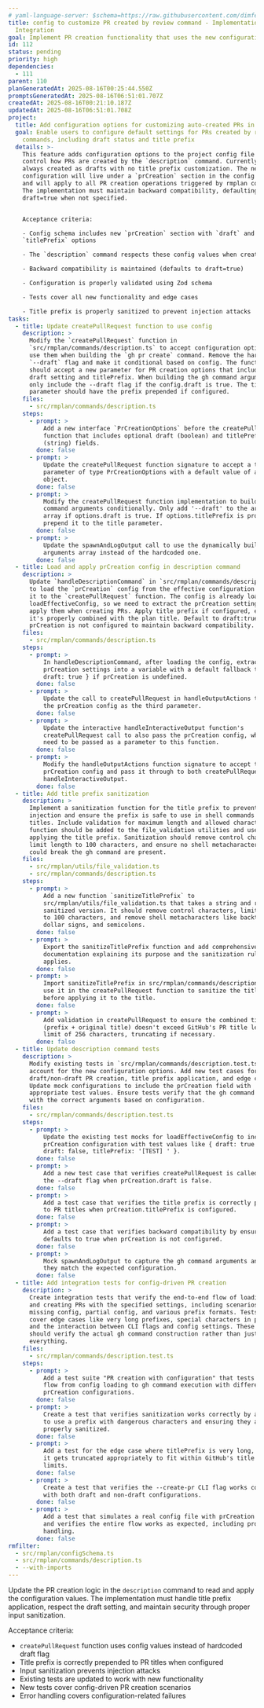 ```yaml
---
# yaml-language-server: $schema=https://raw.githubusercontent.com/dimfeld/llmutils/main/schema/rmplan-plan-schema.json
title: config to customize PR created by review command - Implementation and
  Integration
goal: Implement PR creation functionality that uses the new configuration options
id: 112
status: pending
priority: high
dependencies:
  - 111
parent: 110
planGeneratedAt: 2025-08-16T00:25:44.550Z
promptsGeneratedAt: 2025-08-16T06:51:01.707Z
createdAt: 2025-08-16T00:21:10.187Z
updatedAt: 2025-08-16T06:51:01.708Z
project:
  title: Add configuration options for customizing auto-created PRs in rmplan
  goal: Enable users to configure default settings for PRs created by rmplan
    commands, including draft status and title prefix
  details: >-
    This feature adds configuration options to the project config file that
    control how PRs are created by the `description` command. Currently, PRs are
    always created as drafts with no title prefix customization. The new
    configuration will live under a `prCreation` section in the config schema
    and will apply to all PR creation operations triggered by rmplan commands.
    The implementation must maintain backward compatibility, defaulting to
    draft=true when not specified.


    Acceptance criteria:

    - Config schema includes new `prCreation` section with `draft` and
    `titlePrefix` options

    - The `description` command respects these config values when creating PRs

    - Backward compatibility is maintained (defaults to draft=true)

    - Configuration is properly validated using Zod schema

    - Tests cover all new functionality and edge cases

    - Title prefix is properly sanitized to prevent injection attacks
tasks:
  - title: Update createPullRequest function to use config
    description: >
      Modify the `createPullRequest` function in
      `src/rmplan/commands/description.ts` to accept configuration options and
      use them when building the `gh pr create` command. Remove the hardcoded
      `--draft` flag and make it conditional based on config. The function
      should accept a new parameter for PR creation options that includes the
      draft setting and titlePrefix. When building the gh command arguments,
      only include the --draft flag if the config.draft is true. The title
      parameter should have the prefix prepended if configured.
    files:
      - src/rmplan/commands/description.ts
    steps:
      - prompt: >
          Add a new interface `PrCreationOptions` before the createPullRequest
          function that includes optional draft (boolean) and titlePrefix
          (string) fields.
        done: false
      - prompt: >
          Update the createPullRequest function signature to accept a third
          parameter of type PrCreationOptions with a default value of an empty
          object.
        done: false
      - prompt: >
          Modify the createPullRequest function implementation to build the gh
          command arguments conditionally. Only add '--draft' to the arguments
          array if options.draft is true. If options.titlePrefix is provided,
          prepend it to the title parameter.
        done: false
      - prompt: >
          Update the spawnAndLogOutput call to use the dynamically built
          arguments array instead of the hardcoded one.
        done: false
  - title: Load and apply prCreation config in description command
    description: >
      Update `handleDescriptionCommand` in `src/rmplan/commands/description.ts`
      to load the `prCreation` config from the effective configuration and pass
      it to the `createPullRequest` function. The config is already loaded via
      loadEffectiveConfig, so we need to extract the prCreation settings and
      apply them when creating PRs. Apply title prefix if configured, ensuring
      it's properly combined with the plan title. Default to draft:true if
      prCreation is not configured to maintain backward compatibility.
    files:
      - src/rmplan/commands/description.ts
    steps:
      - prompt: >
          In handleDescriptionCommand, after loading the config, extract the
          prCreation settings into a variable with a default fallback to {
          draft: true } if prCreation is undefined.
        done: false
      - prompt: >
          Update the call to createPullRequest in handleOutputActions to pass
          the prCreation config as the third parameter.
        done: false
      - prompt: >
          Update the interactive handleInteractiveOutput function's
          createPullRequest call to also pass the prCreation config, which will
          need to be passed as a parameter to this function.
        done: false
      - prompt: >
          Modify the handleOutputActions function signature to accept the
          prCreation config and pass it through to both createPullRequest and
          handleInteractiveOutput.
        done: false
  - title: Add title prefix sanitization
    description: >
      Implement a sanitization function for the title prefix to prevent command
      injection and ensure the prefix is safe to use in shell commands and PR
      titles. Include validation for maximum length and allowed characters. The
      function should be added to the file_validation utilities and used when
      applying the title prefix. Sanitization should remove control characters,
      limit length to 100 characters, and ensure no shell metacharacters that
      could break the gh command are present.
    files:
      - src/rmplan/utils/file_validation.ts
      - src/rmplan/commands/description.ts
    steps:
      - prompt: >
          Add a new function `sanitizeTitlePrefix` to
          src/rmplan/utils/file_validation.ts that takes a string and returns a
          sanitized version. It should remove control characters, limit length
          to 100 characters, and remove shell metacharacters like backticks,
          dollar signs, and semicolons.
        done: false
      - prompt: >
          Export the sanitizeTitlePrefix function and add comprehensive JSDoc
          documentation explaining its purpose and the sanitization rules it
          applies.
        done: false
      - prompt: >
          Import sanitizeTitlePrefix in src/rmplan/commands/description.ts and
          use it in the createPullRequest function to sanitize the titlePrefix
          before applying it to the title.
        done: false
      - prompt: >
          Add validation in createPullRequest to ensure the combined title
          (prefix + original title) doesn't exceed GitHub's PR title length
          limit of 256 characters, truncating if necessary.
        done: false
  - title: Update description command tests
    description: >
      Modify existing tests in `src/rmplan/commands/description.test.ts` to
      account for the new configuration options. Add new test cases for
      draft/non-draft PR creation, title prefix application, and edge cases.
      Update mock configurations to include the prCreation field with
      appropriate test values. Ensure tests verify that the gh command is called
      with the correct arguments based on configuration.
    files:
      - src/rmplan/commands/description.test.ts
    steps:
      - prompt: >
          Update the existing test mocks for loadEffectiveConfig to include
          prCreation configuration with test values like { draft: true } or {
          draft: false, titlePrefix: '[TEST] ' }.
        done: false
      - prompt: >
          Add a new test case that verifies createPullRequest is called without
          the --draft flag when prCreation.draft is false.
        done: false
      - prompt: >
          Add a test case that verifies the title prefix is correctly prepended
          to PR titles when prCreation.titlePrefix is configured.
        done: false
      - prompt: >
          Add a test case that verifies backward compatibility by ensuring draft
          defaults to true when prCreation is not configured.
        done: false
      - prompt: >
          Mock spawnAndLogOutput to capture the gh command arguments and verify
          they match the expected configuration.
        done: false
  - title: Add integration tests for config-driven PR creation
    description: >
      Create integration tests that verify the end-to-end flow of loading config
      and creating PRs with the specified settings, including scenarios with
      missing config, partial config, and various prefix formats. Tests should
      cover edge cases like very long prefixes, special characters in prefixes,
      and the interaction between CLI flags and config settings. These tests
      should verify the actual gh command construction rather than just mocking
      everything.
    files:
      - src/rmplan/commands/description.test.ts
    steps:
      - prompt: >
          Add a test suite "PR creation with configuration" that tests the full
          flow from config loading to gh command execution with different
          prCreation configurations.
        done: false
      - prompt: >
          Create a test that verifies sanitization works correctly by attempting
          to use a prefix with dangerous characters and ensuring they are
          properly sanitized.
        done: false
      - prompt: >
          Add a test for the edge case where titlePrefix is very long, verifying
          it gets truncated appropriately to fit within GitHub's title length
          limits.
        done: false
      - prompt: >
          Create a test that verifies the --create-pr CLI flag works correctly
          with both draft and non-draft configurations.
        done: false
      - prompt: >
          Add a test that simulates a real config file with prCreation settings
          and verifies the entire flow works as expected, including proper error
          handling.
        done: false
rmfilter:
  - src/rmplan/configSchema.ts
  - src/rmplan/commands/description.ts
  - --with-imports
---
```


Update the PR creation logic in the `description` command to read and apply the configuration values. The implementation must handle title prefix application, respect the draft setting, and maintain security through proper input sanitization.

Acceptance criteria:
- `createPullRequest` function uses config values instead of hardcoded draft flag
- Title prefix is correctly prepended to PR titles when configured
- Input sanitization prevents injection attacks
- Existing tests are updated to work with new functionality
- New tests cover config-driven PR creation scenarios
- Error handling covers configuration-related failures
